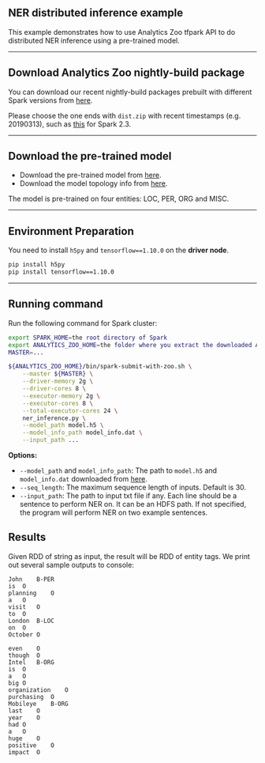 ## NER distributed inference example
This example demonstrates how to use Analytics Zoo tfpark API to do distributed NER inference using a pre-trained model.

---
## Download Analytics Zoo nightly-build package
You can download our recent nightly-build packages prebuilt with different Spark versions from [here](https://analytics-zoo.github.io/master/#release-download/#release-050-nightly-build).

Please choose the one ends with `dist.zip` with recent timestamps (e.g. 20190313), such as [this](https://oss.sonatype.org/content/repositories/snapshots/com/intel/analytics/zoo/analytics-zoo-bigdl_0.7.2-spark_2.3.1/0.5.0-SNAPSHOT/analytics-zoo-bigdl_0.7.2-spark_2.3.1-0.5.0-20190313.181402-41-dist.zip) for Spark 2.3.

---
## Download the pre-trained model
- Download the pre-trained model from [here](http://nervana-modelzoo.s3.amazonaws.com/NLP/ner/model.h5).
- Download the model topology info from [here](http://nervana-modelzoo.s3.amazonaws.com/NLP/ner/model_info.dat).

The model is pre-trained on four entities: LOC, PER, ORG and MISC.

---
## Environment Preparation
You need to install `h5py` and `tensorflow==1.10.0` on the __driver node__.
```bash
pip install h5py
pip install tensorflow==1.10.0
```

---
## Running command
Run the following command for Spark cluster:

```bash
export SPARK_HOME=the root directory of Spark
export ANALYTICS_ZOO_HOME=the folder where you extract the downloaded Analytics Zoo zip package
MASTER=...

${ANALYTICS_ZOO_HOME}/bin/spark-submit-with-zoo.sh \
    --master ${MASTER} \
    --driver-memory 2g \
    --driver-cores 8 \
    --executor-memory 2g \
    --executor-cores 8 \
    --total-executor-cores 24 \
    ner_inference.py \
    --model_path model.h5 \
    --model_info_path model_info.dat \
    --input_path ...
```

__Options:__
* `--model_path` and `model_info_path`: The path to `model.h5` and `model_info.dat` downloaded from [here](#download-the-pre-trained-model).
* `--seq_length`: The maximum sequence length of inputs. Default is 30.
* `--input_path`: The path to input txt file if any. Each line should be a sentence to perform NER on. It can be an HDFS path. If not specified, the program will perform NER on two example sentences.


## Results
Given RDD of string as input, the result will be RDD of entity tags.
We print out several sample outputs to console:
```
John	B-PER	
is	O	
planning	O	
a	O	
visit	O	
to	O	
London	B-LOC	
on	O	
October	O	

even	O	
though	O	
Intel	B-ORG	
is	O	
a	O	
big	O	
organization	O	
purchasing	O	
Mobileye	B-ORG	
last	O	
year	O	
had	O	
a	O	
huge	O	
positive	O	
impact	O	
```